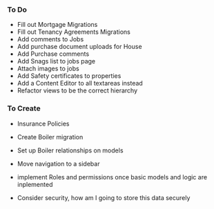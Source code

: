 ### To Do

- Fill out Mortgage Migrations
- Fill out Tenancy Agreements Migrations
- Add comments to Jobs
- Add purchase document uploads for House
- Add Purchase comments
- Add Snags list to jobs page
- Attach images to jobs
- Add Safety certificates to properties
- Add a Content Editor to all textareas instead
- Refactor views to be the correct hierarchy

### To Create

- Insurance Policies
- Create Boiler migration
- Set up Boiler relationships on models
- Move navigation to a sidebar

- implement Roles and permissions once basic models and logic are inplemented
- Consider security, how am I going to store this data securely
